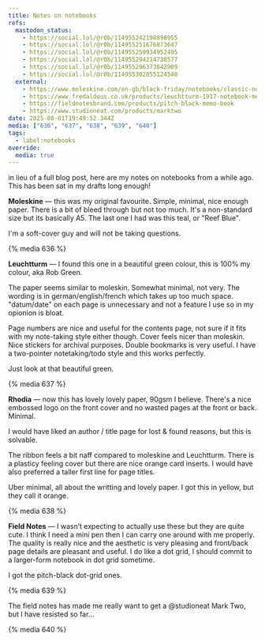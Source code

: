 ```yaml
---
title: Notes on notebooks
refs:
  mastodon_status:
    - https://social.lol/@r0b/114955242198898955
    - https://social.lol/@r0b/114955251676873647
    - https://social.lol/@r0b/114955259934952495
    - https://social.lol/@r0b/114955294214738577
    - https://social.lol/@r0b/114955296373842909
    - https://social.lol/@r0b/114955302855124540
  external:
    - https://www.moleskine.com/en-gb/black-friday/notebooks/classic-notebook-reef-blue-8058341715468.html
    - https://www.fredaldous.co.uk/products/leuchtturm-1917-notebook-medium-a5-softcover-spring-leaf
    - https://fieldnotesbrand.com/products/pitch-black-memo-book
    - https://www.studioneat.com/products/marktwo
date: 2025-08-01T19:49:52.344Z
media: ["636", "637", "638", "639", "640"]
tags:
  - label:notebooks
override:
  media: true
---
```


in lieu of a full blog post, here are my notes on notebooks from a while ago. This has been sat in my drafts long enough!

**Moleskine** — this was my original favourite. Simple, minimal, nice enough paper. There is a bit of bleed through but not too much. It's a non-standard size but its basically A5. The last one I had was this teal, or "Reef Blue".

I'm a soft-cover guy and will not be taking questions.

{% media 636 %}

**Leuchtturm** — I found this one in a beautiful green colour, this is 100% my colour, aka Rob Green.

The paper seems similar to moleskin. Somewhat minimal, not very. The wording is in german/english/french which takes up too much space. "datum/date" on each page is unnecessary and not a feature I use so in my opionion is bloat.

Page numbers are nice and useful for the contents page, not sure if it fits with my note-taking style either though. Cover feels nicer than moleskin. Nice stickers for archival purposes. Double bookmarks is very useful. I have a two-pointer notetaking/todo style and this works perfectly.

Just look at that beautiful green.

{% media 637 %}

**Rhodia** — now this has lovely lovely paper, 90gsm I believe. There's a nice embossed logo on the front cover and no wasted pages at the front or back. Minimal.

I would have liked an author / title page for lost & found reasons, but this is solvable.

The ribbon feels a bit naff compared to moleskine and Leuchtturm. There is a plasticy feeling cover but there are nice orange card inserts. I would have also preferred a taller first line for page titles.

Uber minimal, all about the writting and lovely paper. I got this in yellow, but they call it orange.

{% media 638 %}

**Field Notes** — I wasn’t expecting to actually use these but they are quite cute. I think I need a mini pen then I can carry one around with me properly. The quality is really nice and the aesthetic is very pleasing and front/back page details are pleasant and useful. I do like a dot grid, I should commit to a larger-form notebook in dot grid sometime.

I got the pitch-black dot-grid ones.

{% media 639 %}

The field notes has made me really want to get a @studioneat Mark Two, but I have resisted so far...

{% media 640 %}
